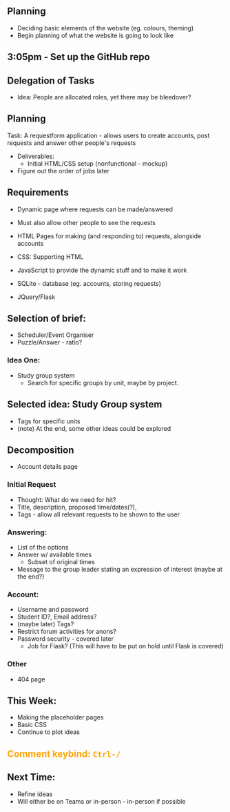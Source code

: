## Planning
- Deciding basic elements of the website (eg. colours, theming)
- Begin planning of what the website is going to look like

## 3:05pm - Set up the GitHub repo

## Delegation of Tasks
- Idea: People are allocated roles, yet there may be bleedover?
## Planning

Task: A requestform application - allows users to create accounts, post requests and answer other people's requests

- Deliverables: 
	- Initial HTML/CSS setup (nonfunctional - mockup)
- Figure out the order of jobs later

## Requirements
- Dynamic page where requests can be made/answered
- Must also allow other people to see the requests

- HTML Pages for making (and responding to) requests, alongside accounts
- CSS: Supporting HTML
- JavaScript to provide the dynamic stuff and to make it work
- SQLite - database (eg. accounts, storing requests)
- JQuery/Flask

## Selection of brief:

- Scheduler/Event Organiser
- Puzzle/Answer - ratio?


### Idea One:
- Study group system
	- Search for specific groups by unit, maybe by project.

## Selected idea: Study Group system

- Tags for specific units
- (note) At the end, some other ideas could be explored


## Decomposition

- Account details page
### Initial Request
- Thought: What do we need for hit?
- Title, description, proposed time/dates(?), 
- Tags - allow all relevant requests to be shown to the user

### Answering:
- List of the options
- Answer w/ available times
	- Subset of original times
- Message to the group leader stating an expression of interest (maybe at the end?)

### Account:
- Username and password
- Student ID?, Email address?
- (maybe later) Tags?
- Restrict forum activities for anons?
- Password security - covered later
	- Job for Flask? (This will have to be put on hold until Flask is covered)

### Other
- 404 page

## This Week:
- Making the placeholder pages
- Basic CSS
- Continue to plot ideas

## <span style=color:orange>Comment keybind: <code>Ctrl-/</code></span>

## Next Time:
- Refine ideas
- Will either be on Teams or in-person - in-person if possible
